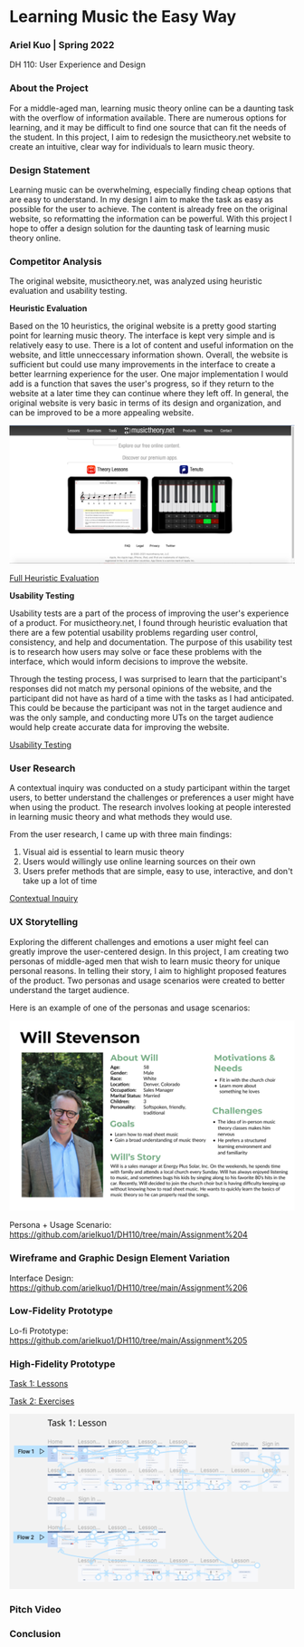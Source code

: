 # Learning Music the Easy Way
### Ariel Kuo | Spring 2022 
DH 110: User Experience and Design 

### About the Project

For a middle-aged man, learning music theory online can be a daunting task with the overflow of information available. There are numerous options for learning, and it may be difficult to find one source that can fit the needs of the student. In this project, I aim to redesign the musictheory.net website to create an intuitive, clear way for individuals to learn music theory.

### Design Statement

Learning music can be overwhelming, especially finding cheap options that are easy to understand. In my design I aim to make the task as easy as possible for the user to achieve. The content is already free on the original website, so reformatting the information can be powerful. With this project I hope to offer a design solution for the daunting task of learning music theory online.

### Competitor Analysis 

The original website, musictheory.net, was analyzed using heuristic evaluation and usability testing.

**Heuristic Evaluation**

Based on the 10 heuristics, the original website is a pretty good starting point for learning music theory. The interface is kept very simple and is relatively easy to use. There is a lot of content and useful information on the website, and little unneccessary information shown. Overall, the website is sufficient but could use many improvements in the interface to create a better learrning experience for the user. One major implementation I would add is a function that saves the user's progress, so if they return to the website at a later time they can continue where they left off. In general, the original website is very basic in terms of its design and organization, and can be improved to be a more appealing website.

![Musictheory.net original website](https://github.com/arielkuo1/DH110/blob/main/Assignment%201/musictheory-screenshot.png)

[Full Heuristic Evaluation](https://github.com/arielkuo1/DH110/tree/main/Assignment%201)

**Usability Testing**

Usability tests are a part of the process of improving the user's experience of a product. For musictheory.net, I found through heuristic evaluation that there are a few potential usability problems regarding user control, consistency, and help and documentation. The purpose of this usability test is to research how users may solve or face these problems with the interface, which would inform decisions to improve the website.

Through the testing process, I was surprised to learn that the participant's responses did not match my personal opinions of the website, and the participant did not have as hard of a time with the tasks as I had anticipated. This could be because the participant was not in the target audience and was the only sample, and conducting more UTs on the target audience would help create accurate data for improving the website.

[Usability Testing](https://github.com/arielkuo1/DH110/tree/main/Assignment%202)

### User Research

A contextual inquiry was conducted on a study participant within the target users, to better understand the challenges or preferences a user might have when using the product. The research involves looking at people interested in learning music theory and what methods they would use. 

From the user research, I came up with three main findings:

1. Visual aid is essential to learn music theory
2. Users would willingly use online learning sources on their own
3. Users prefer methods that are simple, easy to use, interactive, and don't take up a lot of time

[Contextual Inquiry](https://github.com/arielkuo1/DH110/tree/main/Assignment%203)

### UX Storytelling

Exploring the different challenges and emotions a user might feel can greatly improve the user-centered design. In this project, I am creating two personas of middle-aged men that wish to learn music theory for unique personal reasons. In telling their story, I aim to highlight proposed features of the product. Two personas and usage scenarios were created to better understand the target audience. 

Here is an example of one of the personas and usage scenarios:

![Will Stevenson](https://github.com/arielkuo1/DH110/blob/main/Assignment%204/will.png)

Persona + Usage Scenario: https://github.com/arielkuo1/DH110/tree/main/Assignment%204

### Wireframe and Graphic Design Element Variation

Interface Design: https://github.com/arielkuo1/DH110/tree/main/Assignment%206

### Low-Fidelity Prototype

Lo-fi Prototype: https://github.com/arielkuo1/DH110/tree/main/Assignment%205

### High-Fidelity Prototype

[Task 1: Lessons](https://www.figma.com/proto/LBbSvZSTOUSZtRqt5HWdP2/Hifi-Prototype?node-id=1191%3A5563&scaling=scale-down&page-id=1191%3A5562&starting-point-node-id=1191%3A5563&show-proto-sidebar=1)

[Task 2: Exercises](https://www.figma.com/proto/LBbSvZSTOUSZtRqt5HWdP2/Hifi-Prototype?node-id=1191%3A7771&scaling=scale-down&page-id=1191%3A5559&starting-point-node-id=1191%3A7771&show-proto-sidebar=1)

![image_caption](https://github.com/arielkuo1/DH110/blob/main/Assignment%207/task-1.png)

### Pitch Video

### Conclusion
